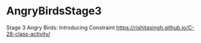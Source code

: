 # AngryBirdsStage3
Stage 3 Angry Birds: Introducing Constraint
 https://rishitasingh.github.io/C-28-class-activity/
